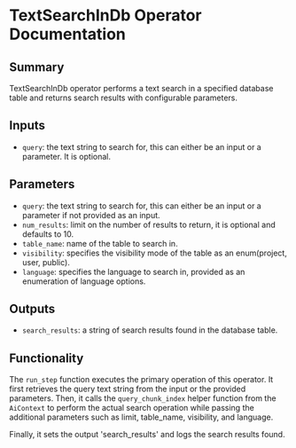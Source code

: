 # TextSearchInDb Operator Documentation

## Summary

TextSearchInDb operator performs a text search in a specified database table and returns search results with configurable parameters.

## Inputs

- `query`: the text string to search for, this can either be an input or a parameter. It is optional.

## Parameters

- `query`: the text string to search for, this can either be an input or a parameter if not provided as an input.
- `num_results`: limit on the number of results to return, it is optional and defaults to 10.
- `table_name`: name of the table to search in.
- `visibility`: specifies the visibility mode of the table as an enum(project, user, public).
- `language`: specifies the language to search in, provided as an enumeration of language options.

## Outputs

- `search_results`: a string of search results found in the database table.

## Functionality

The `run_step` function executes the primary operation of this operator. It first retrieves the query text string from the input or the provided parameters. Then, it calls the `query_chunk_index` helper function from the `AiContext` to perform the actual search operation while passing the additional parameters such as limit, table_name, visibility, and language.

Finally, it sets the output 'search_results' and logs the search results found.
